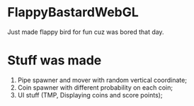 # FlappyBastardWebGL
Just made flappy bird for fun cuz was bored that day.
# Stuff was made  
1. Pipe spawner and mover with random vertical coordinate;
2. Coin spawner with different probability on each coin;
3. UI stuff (TMP, Displaying coins and score points);

